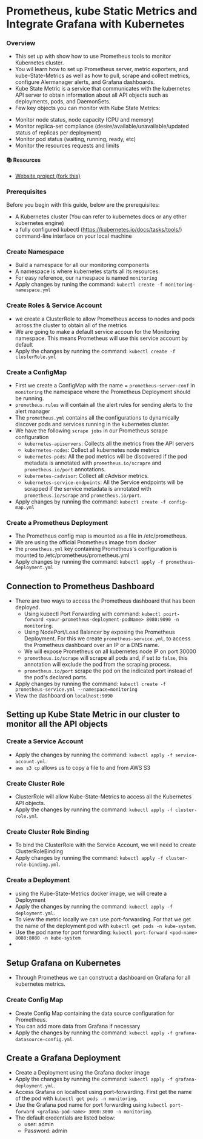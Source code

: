 # Prometheus, kube Static Metrics and Integrate Grafana with Kubernetes
### Overview
- This set up with show how to use Prometheus tools to monitor Kubernetes cluster.
- You wil learn how to set up Prometheus server, metric exporters, and kube-State-Metrics as well as how to pull, scrape and collect metrics, configure Alermanager alerts, and Grafana dashboards.
- Kube State Metric is a service that communicates with the kubernetes API server to obtain information about all API objects such as deployments, pods, and DaemonSets. 
- Few key objects you can monitor with Kube State Metrics:
 * Monitor node status, node capacity (CPU and memory)
 * Monitor replica-set compliance (desire/available/unavailable/updated status of replicas per deployment)
 * Monitor pod status (waiting, running, ready, etc)
 * Monitor the resources requests and limits

#### 📚 Resources
* [Website project (fork this)](https://github.com/mnforba/Prometheus-kubeStaticMetrics-Grafana-Kubernetes.git)
### Prerequisites
Before you begin with this guide, below are the prerequisites:
- A Kubernetes cluster (You can refer to kubernetes docs or any other kubernetes engine)
- a fully configured kubectl (https://kubernetes.io/docs/tasks/tools/) command-line interface on your local machine
### Create Namespace
- Build a namespace for all our monitoring components
- A namespace is where kubernetes starts all its resources. 
- For easy reference, our namespace is named `monitoring`
- Apply changes  by runing the command: `kubectl create -f monitoring-namespace.yml`

### Create Roles & Service Account
- we create a ClusterRole to allow Prometheus access to nodes and pods across the cluster to obtain all of the metrics
- We are going to make a default service accoun for the Monitoring namespace. This means Prometheus will use this service account by default
- Apply the changes by running the command: `kubectl create -f clusterRole.yml`

### Create a ConfigMap
- First we create a ConfigMap with the name = `prometheus-server-conf` in `monitoring` the namespace where the Prometheus Deployment should be running.
- `prometheus.rules` will contain all the alert rules for sending alerts to the alert manager
- The `prometheus.yml` contains all the configurations to dynamically discover pods and services running in the kubernetes cluster.
- We have the following `scrape jobs` in our Prometheus scrape configuration
   * `kubernetes-apiservers`: Collects all the metrics from the API servers
   * `kubernetes-nodes`: Collect all kubernetes node metrics
   * `kubernetes-pods`: All the pod metrics will be discovered if the pod metadata is annotated with `prometheus.io/scrapre` and `prometheus.io/port` annotations.
   * `kubernetes-cadvisor`: Collect all cAdvisor metrics.
   * `kubernetes-service-endpoints`: All the Service endpoints will be scrapped if the service metadata is annotated with `prometheus.io/scrape` and `prometheus.io/port`. 
- Apply changes by running the command: `kubectl create -f config-map.yml`

### Create a Prometheus Deployment
- The Prometheus config map is mounted as a file in /etc/prometheus. 
- We are using the official Prometheus image from docker
- the `prometheus.yml` key containing Prometheus's configuration is mounted to /etc/prometheus/prometheus.yml
- Apply changes by running the command: `kubectl apply -f prometheus-deployment.yml`

## Connection to Prometheus Dashboard
- There are two ways to access the Prometheus dashboard that has been deployed.
    * Using kubectl Port Forwarding with command: `kubectl poirt-forward <your-prometheus-deployment-podName> 8080:9090 -n monitoring`.
    * Using NodePort/Load Balancer by exposing the Prometheus Deployment. For this we create `prometheus-service.yml`, to access the Prometheus dashboard over an IP or a DNS name.
    * We will expose Prometheus on all kubernetes node IP on port 30000
    * `prometheus.io/scrape` will scrape all pods and, if set to `false`, this annotation will exclude the pod from the scraping process.
    * `prometheus.io/port` scrape the pod on the indicated port instead of the pod's declared ports.
- Apply changes by running the command: `kubectl create -f prometheus-service.yml --namespace=monitoring`
- View the dashboard on `localhost:9090`

## Setting up Kube State Metric in our cluster to monitor all the API objects

### Create a Service Account
- Apply the changes by running the command: `kubectl apply -f service-account.yml`.
- `aws s3 cp` allows us to copy a file to and from AWS S3 

### Create Cluster Role
- ClusterRole will allow Kube-State-Metrics to access all the Kubernetes API objects.
- Apply the changes by running the command: `kubectl apply -f cluster-role.yml`.

### Create Cluster Role Binding
- To bind the ClusterRole with the Service Account, we will need to create ClusterRoleBinding
- Apply changes by running the command: `kubectl apply -f cluster-role-binding.yml`.
### Create a Deployment 
- using the Kube-State-Metrics docker image, we will create a Deployment
- Apply the changes by running the command: `kubectl apply -f deployment.yml`.
- To view the metric locally we can use port-forwarding. For that we get the name of the deployment pod with `kubectl get pods -n kube-system`.
- Use the pod name for port forwarding: `kubectl port-forward <pod-name> 8080:8080 -n kube-system`
-
## Setup Grafana on Kubernetes
- Through Prometheus we can construct a dashboard on Grafana for all kubernetes metrics.

### Create Config Map 
- Create Config Map containing the data source configuration for Prometheus.
- You can add more data from Grafana if necessary
- Apply the changes by running the command: `kubectl apply -f grafana-datasource-config.yml`.

## Create a Grafana Deployment

- Create a Deployment using the Grafana docker image
- Apply the changes by running the command: `kubectl apply -f grafana-deployment.yml`.
- Access Grafana on localhost using port-forwarding. First get the name of the pod with `kubectl get pods -n monitoring`.
- Use the Grafana pod name for port forwarding using `kubectl port-forward <grafana-pod-name> 3000:3000 -n monitoring`.
- The default credentials are listed below:
  * user: admin
  * Password: admin
